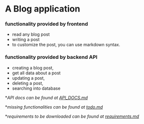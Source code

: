 # A Blog application

### functionality provided by frontend

* read any blog post
* writing a post
* to customize the post, you can use markdown syntax.

### functionality provided by backend API

* creating a blog post,
* get all data about a post
* updating a post,
* deleting a post,
* searching into database

*_API docs can be found at [API_DOCS.md](/API_DOCS.md)_

*_missing functionalities can be found at [todo.md](/todo.md)_

*_requirements to be downloaded can be found at [requirements.md](/requirements.md)_
